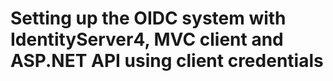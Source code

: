 # Setting up the OIDC system with IdentityServer4, MVC client and ASP.NET API using client credentials
